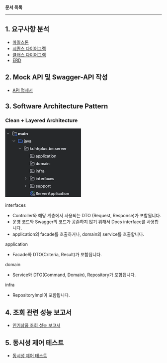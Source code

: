 **문서 목록**

---

## 1. 요구사항 분석
 - [마일스톤](docs/milestone.md)
 - [시퀀스 다이어그램](docs/sequenceDiagram.md)
 - [클래스 다이어그램](docs/classDiagram.md)
 - [ERD](docs/erd.md)
 
## 2. Mock API 및 Swagger-API 작성

- [API 명세서](https://app.swaggerhub.com/apis-docs/geonyeop123/hhplus-e-commerce/1.0.0#/)

## 3. Software Architecture Pattern

### Clean + Layered Architecture

![directoryStructure.png](docs/img/directoryStructure.png)

interfaces
 - Controller와 해당 계층에서 사용되는 DTO (Request, Response)가 포함됩니다.
 - 운영 코드와 Swagger의 코드가 공존하지 않기 위해서 Docs interface를 사용합니다.
 - application의 facade를 호출하거나, domain의 service를 호출합니다.

application
 - Facade와 DTO(Criteria, Result)가 포함됩니다.

domain
 - Service와 DTO(Command, Domain), Repository가 포함됩니다.

infra
 - RepositoryImpl이 포함됩니다.

## 4. 조회 관련 성능 보고서

 - [인기상품 조회 성능 보고서](docs/search.md)

## 5. 동시성 제어 테스트

 - [동시성 제어 테스트](docs/concurrency.md)